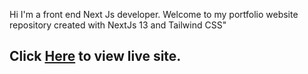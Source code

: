 Hi I'm a front end Next Js developer. Welcome to my portfolio website repository created with NextJs 13 and Tailwind CSS"

## Click [Here](https://personal-portfolio-website-snowy.vercel.app/) to view live site.
